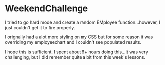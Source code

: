 # WeekendChallenge

I tried to go hard mode and create a random EMployee function...however, I just couldn't get it to fire properly.

I orignally had a alot more styling on my CSS but for some reason it was overriding my employeechart and I couldn't see populated results.

I hope this is sufficient. I spent about 6+ hours doing this...It was very challenging, but I did remember quite a bit from this week's lessons.
